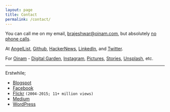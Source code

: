 ```yaml
---
layout: page
title: Contact
permalink: /contact/
---
```


You can call me on my email, <a href="mailto:brajeshwar@oinam.com">brajeshwar@oinam.com</a>, but absolutely [no phone calls](https://no.phone.wtf).

At
[AngelList](https://angel.co/brajeshwar),
[Github](http://github.com/brajeshwar),
[HackerNews](https://news.ycombinator.com/user?id=Brajeshwar),
[LinkedIn](https://www.linkedin.com/in/brajeshwar/),
and
[Twitter](https://twitter.com/brajeshwar).

For [Oinam](https://oinam.com) -
[Digital Garden](https://oinam.fyi),
[Instagram](https://www.instagram.com/oinam/),
[Pictures](https://oinam.pictures/),
[Stories](https://stories.oinam.com),
[Unsplash](https://unsplash.com/@oinam),
etc.

---

Erstwhile;

- [Blogspot](http://brajeshwar.blogspot.com)
- [Facebook](https://www.facebook.com/brajeshwar/)
- [Flickr](https://www.flickr.com/photos/brajeshwar/) `(2004-2015; 11+ million views)`
- [Medium](https://medium.com/@brajeshwar)
- [WordPress](https://profiles.wordpress.org/brajeshwar/)